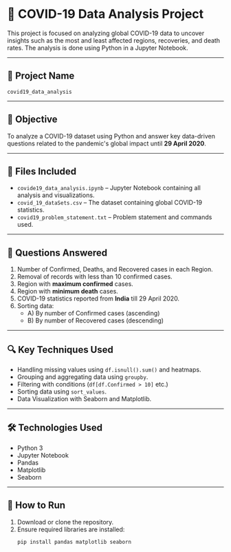 # 🦠 COVID-19 Data Analysis Project

This project is focused on analyzing global COVID-19 data to uncover insights such as the most and least affected regions, recoveries, and death rates. The analysis is done using Python in a Jupyter Notebook.

---

## 📁 Project Name

`covid19_data_analysis`

---

## 🎯 Objective

To analyze a COVID-19 dataset using Python and answer key data-driven questions related to the pandemic's global impact until **29 April 2020**.

---

## 📂 Files Included

- `covide19_data_analysis.ipynb` – Jupyter Notebook containing all analysis and visualizations.
- `covid_19_dataSets.csv` – The dataset containing global COVID-19 statistics.
- `covid19_problem_statement.txt` – Problem statement and commands used.

---

## 📌 Questions Answered

1. Number of Confirmed, Deaths, and Recovered cases in each Region.
2. Removal of records with less than 10 confirmed cases.
3. Region with **maximum confirmed** cases.
4. Region with **minimum death** cases.
5. COVID-19 statistics reported from **India** till 29 April 2020.
6. Sorting data:
   - A) By number of Confirmed cases (ascending)
   - B) By number of Recovered cases (descending)

---

## 🔍 Key Techniques Used

- Handling missing values using `df.isnull().sum()` and heatmaps.
- Grouping and aggregating data using `groupby`.
- Filtering with conditions (`df[df.Confirmed > 10]` etc.)
- Sorting data using `sort_values`.
- Data Visualization with Seaborn and Matplotlib.

---

## 🛠️ Technologies Used

- Python 3
- Jupyter Notebook
- Pandas
- Matplotlib
- Seaborn

---

## 🧪 How to Run

1. Download or clone the repository.
2. Ensure required libraries are installed:
   ```bash
   pip install pandas matplotlib seaborn
